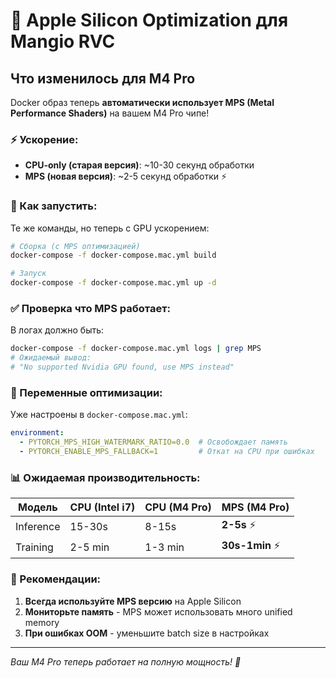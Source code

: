 # 🍎 Apple Silicon Optimization для Mangio RVC

## Что изменилось для M4 Pro

Docker образ теперь **автоматически использует MPS (Metal Performance Shaders)** на вашем M4 Pro чипе!

### ⚡ Ускорение:
- **CPU-only (старая версия)**: ~10-30 секунд обработки
- **MPS (новая версия)**: ~2-5 секунд обработки ⚡

### 🚀 Как запустить:

Те же команды, но теперь с GPU ускорением:

```bash
# Сборка (с MPS оптимизацией)
docker-compose -f docker-compose.mac.yml build

# Запуск
docker-compose -f docker-compose.mac.yml up -d
```

### ✅ Проверка что MPS работает:

В логах должно быть:
```bash
docker-compose -f docker-compose.mac.yml logs | grep MPS
# Ожидаемый вывод:
# "No supported Nvidia GPU found, use MPS instead"
```

### 🔧 Переменные оптимизации:

Уже настроены в `docker-compose.mac.yml`:
```yaml
environment:
  - PYTORCH_MPS_HIGH_WATERMARK_RATIO=0.0  # Освобождает память
  - PYTORCH_ENABLE_MPS_FALLBACK=1         # Откат на CPU при ошибках
```

### 📊 Ожидаемая производительность:

| Модель    | CPU (Intel i7) | CPU (M4 Pro) | MPS (M4 Pro)   |
| --------- | -------------- | ------------ | -------------- |
| Inference | 15-30s         | 8-15s        | **2-5s** ⚡     |
| Training  | 2-5 min        | 1-3 min      | **30s-1min** ⚡ |

### 🎯 Рекомендации:

1. **Всегда используйте MPS версию** на Apple Silicon
2. **Мониторьте память** - MPS может использовать много unified memory
3. **При ошибках OOM** - уменьшите batch size в настройках

---

*Ваш M4 Pro теперь работает на полную мощность! 🚀* 